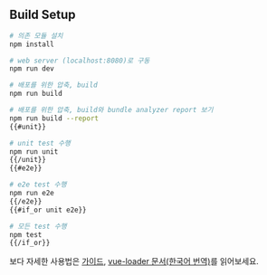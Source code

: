 ## Build Setup

``` bash
# 의존 모듈 설치
npm install

# web server (localhost:8080)로 구동
npm run dev

# 배포를 위한 압축, build
npm run build

# 배포를 위한 압축, build와 bundle analyzer report 보기
npm run build --report
{{#unit}}

# unit test 수행
npm run unit
{{/unit}}
{{#e2e}}

# e2e test 수행
npm run e2e
{{/e2e}}
{{#if_or unit e2e}}

# 모든 test 수행
npm test
{{/if_or}}
```

보다 자세한 사용법은 [가이드](https://vuejs-templates.github.io/webpack/), [vue-loader 문서(한국어 번역)](https://vue-loader.vuejs.org/kr/)를 읽어보세요.
